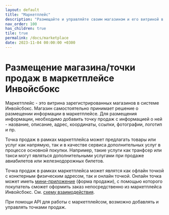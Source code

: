 ```yaml
---
layout: default
title: "Маркетплейс"
description: "Размещайте и управляйте своим магазином и его витриной в маркетплейсе Инвойсбокс"
nav_order: 100
has_children: true
tile: true
permalink: /docs/marketplace
date: 2023-11-04 00:00:00 +0300
---
```


# Размещение магазина/точки продаж в маркетплейсе Инвойсбокс

Маркетплейс - это витрина зарегистрированных магазинов в системе Инвойсбокс. Магазин самостоятельно
принимает решение о размещении информации в маркетплейсе. Для размещения информации, необходимо
добавить точку продаж с информацией о ней - название, описание, адрес, координаты, ссылки, фотографии,
логотип и пр.

Точка продаж в рамках маркетплейса может предлагать товары или услуг как напрямую, так и в качестве
сервиса дополнительных услуг в процессе основной покупки. Например, такие услуги как транфсер или
такси могут являться дополнительными услугами при продаже авиабилетов или железнодорожных билетов.

Точка продаж в рамках маркетплейса может являтся как офлайн точкой с конктерным физическим адресом,
так и онлайн точкой. Онлайн точка может иметь [мини-приложение](/docs/marketplace/mini-apps/) (форма
продажи), с помощью которого покупатель сможет оформить заказ непосредственно из маркетплейса Инвойсбокс.
См. [схему взаимодействия](/docs/marketplace/schema/).

При помощи API для работы с маркетплейсом, возможно добавлять и управлять точками продаж.
